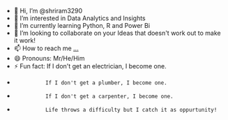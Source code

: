 - 👋 Hi, I’m @shriram3290
- 👀 I’m interested in Data Analytics and Insights
- 🌱 I’m currently learning Python, R and Power Bi
- 💞️ I’m looking to collaborate on your Ideas that doesn't work out to make it work!
- 📫 How to reach me [...](https://www.linkedin.com/in/shriram93/)
- 😄 Pronouns: Mr/He/Him
- ⚡ Fun fact:  If I don't get an electrician, I become one.
-               If I don't get a plumber, I become one.
-               If I don't get a carpenter, I become one.
-               Life throws a difficulty but I catch it as oppurtunity!

<!---
shriram3290/shriram3290 is a ✨ special ✨ repository because its `README.md` (this file) appears on your GitHub profile.
You can click the Preview link to take a look at your changes.
--->
